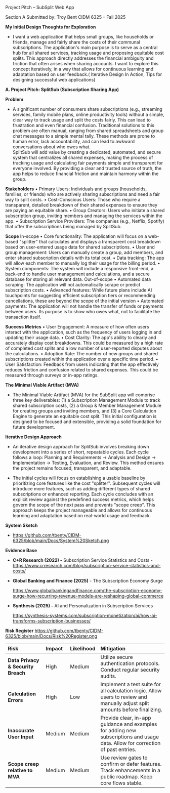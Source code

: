 Project Pitch – SubSplit Web App

Section A
Submitted by: Troy Bent
CIDM 6325 – Fall 2025


**My Initial Design Thoughts for Exploration**
- I want a web application that helps small groups, like households or friends, manage and fairly share the costs of their communal subscriptions. The application's main purpose is to serve as a central hub for all shared services, tracking usage and proposing equitable cost splits. This approach directly addresses the financial ambiguity and friction that often arises when sharing accounts. I want to explore this concept iteratively, in a way that allows for continuous learning and adaptation based on user feedback.( Iterative Design In Action, Tips for designing successful web applications) 

**A. Project Pitch: SplitSub (Subscription Sharing App)**

**Problem**
- A significant number of consumers share subscriptions (e.g., streaming services, family mobile plans, online productivity tools) without a simple, clear way to track usage and split the costs fairly. This can lead to frustration and even financial confusion. Traditional solutions to this problem are often manual, ranging from shared spreadsheets and group chat messages to a simple mental tally. These methods are prone to human error, lack accountability, and can lead to awkward conversations about who owes what.  
SplitSub will add value by creating a dedicated, automated, and secure system that centralizes all shared expenses, making the process of tracking usage and calculating fair payments simple and transparent for everyone involved. By providing a clear and trusted source of truth, the app helps to reduce financial friction and maintain harmony within the group.

**Stakeholders**
    • Primary Users: Individuals and groups (households, families, or friends) who are actively sharing subscriptions and need a fair way to split costs.
    • Cost-Conscious Users: Those who require a transparent, detailed breakdown of their shared expenses to ensure they are paying an equitable share.
    • Group Creators: Users who initiate a shared subscription group, inviting members and managing the services within the app.
    • Subscription Service Providers: The companies (e.g., Netflix, Spotify) that offer the subscriptions being managed by SplitSub.


**Scope**
In-scope
    • Core functionality: The application will focus on a web-based "splitter" that calculates and displays a transparent cost breakdown based on user-entered usage data for shared subscriptions.
    • User and group management: Users can manually create a group, add members, and enter shared subscription details with its total cost.
    • Data tracking: The app will allow each member to manually log their usage for the billing period.
    • System components: The system will include a responsive front-end, a back-end to handle user management and calculations, and a secure database for storing all relevant data.
Out-of-scope
    • Automated data scraping: The application will not automatically scrape or predict subscription costs.
    • Advanced features: While future plans include AI touchpoints for suggesting efficient subscription tiers or recommending cancellations, these are beyond the scope of the initial version
    • Automated payments: The application will not handle the transfer of funds or payments between users. Its purpose is to show who owes what, not to facilitate the transaction itself.

**Success Metrics**
    • User Engagement: A measure of how often users interact with the application, such as the frequency of users logging in and updating their usage data.
    • Cost Clarity: The app's ability to clearly and accurately display cost breakdowns. This could be measured by a high rate of completed cost splits and a low number of user-reported disputes about the calculations.
    • Adoption Rate: The number of new groups and shared subscriptions created within the 	application over a specific time period.
    • User Satisfaction: Feedback from users indicating that the app effectively reduces friction and confusion related to shared       expenses. This could be measured through surveys or in-app ratings.

**The Minimal Viable Artifact (MVA)**
 - The Minimal Viable Artifact (MVA) for the SubSplit app will comprise three key deliverables: (1) a Subscription Management Module to track shared subscription costs, (2) a Group & Member Management Module for creating groups and inviting members, and (3) a Core Calculation Engine to generate an equitable cost split. This initial configuration is designed to be focused and extensible, providing a solid foundation for future development.


**Iterative Design Approach**
- An iterative design approach for SplitSub involves breaking down development into a series of short, repeatable cycles. Each cycle follows a loop: Planning and Requirements → Analysis and Design → Implementation → Testing, Evaluation, and Review. This method ensures the project remains focused, transparent, and adaptable.

- The initial cycles will focus on establishing a usable baseline by prioritizing core features like the cost "splitter". Subsequent cycles will introduce more features, such as adding different types of shared subscriptions or enhanced reporting. Each cycle concludes with an explicit review against the predefined success metrics, which helps govern the scope of the next pass and prevents "scope creep". This approach keeps the project manageable and allows for continuous learning and adaptation based on real-world usage and feedback.

**System Sketch**
- https://github.com/tbenty/CIDM-6325/blob/main/Docs/System%20Sketch.png

**Evidence Base**

- **C+R Research (2022) -** Subscription Service Statistics and Costs - <https://www.crresearch.com/blog/subscription-service-statistics-and-costs/>

- **Global Banking and Finance (2025)** - The Subscription Economy Surge

  <https://www.globalbankingandfinance.com/the-subscription-economy-surge-how-recurring-revenue-models-are-reshaping-global-commerce>

- **Synthesis (2025) -** AI and Personalization in Subscription Services 

  <https://synthesis-systems.com/subscription-monetization/ai/how-ai-transforms-subscription-businesses/>


**Risk Register**
https://github.com/tbenty/CIDM-6325/blob/main/Docs/Risk%20Register.png

|**Risk**|**Impact**|**Likelihood**|**Mitigation**|
| :- | :- | :- | :- |
|**Data Privacy & Security Breach**|High|Medium|Utilize secure authentication protocols. Conduct regular security audits.|
|**Calculation Errors**|High|Low|Implement a test suite for all calculation logic. Allow users to review and manually adjust split amounts before finalizing. |
|**Inaccurate User Input**|Medium|Medium|Provide clear, in-app guidance and examples for adding new subscriptions and usage data. Allow for correction of past entries.|
|**Scope creep relative to MVA**|Medium|Medium|Use review gates to confirm or defer features. Track enhancements in a public roadmap. Keep core flows stable.|